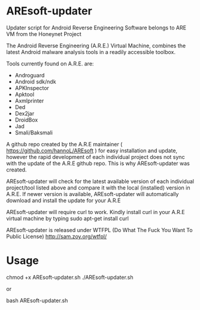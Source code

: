 AREsoft-updater
===============

Updater script for Android Reverse Engineering Software belongs to ARE VM from the Honeynet Project

The Android Reverse Engineering (A.R.E.) Virtual Machine, combines the latest Android malware analysis tools in a readily accessible toolbox.

Tools currently found on A.R.E. are:

* Androguard
* Android sdk/ndk
* APKInspector
* Apktool
* Axmlprinter
* Ded
* Dex2jar
* DroidBox
* Jad
* Smali/Baksmali

A github repo created by the A.R.E maintainer ( https://github.com/hannoL/AREsoft ) for easy installation and update, however the rapid development of each individual project does not sync with the update of the A.R.E github repo. This is why AREsoft-updater was created.

AREsoft-updater will check for the latest available version of each individual project/tool listed above and compare it with the local (installed) version in A.R.E. If newer version is available, AREsoft-updater will automatically download and install the update for your A.R.E

AREsoft-updater will require curl to work. Kindly install curl in your A.R.E virtual machine by typing sudo apt-get install curl

AREsoft-updater is released under WTFPL (Do What The Fuck You Want To Public License) http://sam.zoy.org/wtfpl/


Usage
=====

chmod +x AREsoft-updater.sh
./AREsoft-updater.sh

or

bash AREsoft-updater.sh